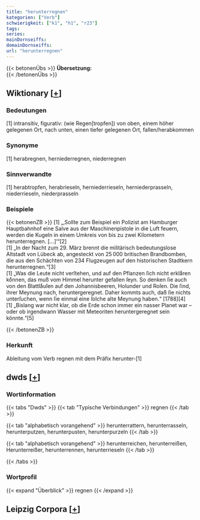 ```yaml
---
title: "herunterregnen"
kategorien: ["Verb"]
schwierigkeit: ["k1", "h1", "r23"]
tags:
series:
mainDornseiffs:
domainDornseiffs:
url: "herunterregnen"
---
```


{{< betonenÜbs >}}
**Übersetzung:**  
{{< /betonenÜbs >}}

## Wiktionary [[+](https://de.wiktionary.org/wiki/herunterregnen)]

### Bedeutungen
[1] intransitiv, figurativ: (wie Regen[tropfen]) von oben, einem höher gelegenen Ort, nach unten, einen tiefer gelegenen Ort, fallen/herabkommen  

### Synonyme
[1] herabregnen, herniederregnen, niederregnen  

### Sinnverwandte
[1] herabtropfen, herabrieseln, herniederrieseln, herniederprasseln, niederrieseln, niederprasseln  

### Beispiele
{{< betonenZB >}}
[1] „‚Sollte zum Beispiel ein Polizist am Hamburger Hauptbahnhof eine Salve aus der Maschinenpistole in die Luft feuern, werden die Kugeln in einem Umkreis von bis zu zwei Kilometern herunterregnen. […]‘“[2]  
[1] „In der Nacht zum 29. März brennt die militärisch bedeutungslose Altstadt von Lübeck ab, angesteckt von 25 000 britischen Brandbomben, die aus den Schächten von 234 Flugzeugen auf den historischen Stadtkern herunterregnen.“[3]  
[1] „Was die Leute nicht verſtehen, und auf den Pflanzen ſich nicht erklaͤren koͤnnen, das muß vom Himmel herunter gefallen ſeyn. So denken ſie auch von den Blattlaͤuſen auf den Johannisbeeren, Holunder und Roſen. Die ſind, ihrer Meynung nach, heruntergeregnet. Daher kommts auch, daß ſie nichts unterſuchen, wenn ſie einmal eine ſolche alte Meynung haben.“ [1788][4]  
[1] „Bislang war nicht klar, ob die Erde schon immer ein nasser Planet war – oder ob irgendwann Wasser mit Meteoriten heruntergeregnet sein könnte.“[5]  

{{< /betonenZB >}}
### Herkunft
Ableitung vom Verb regnen mit dem Präfix herunter-[1]  



## dwds [[+](https://www.dwds.de/wb/herunterregnen)]

### Wortinformation
{{< tabs "Dwds" >}}
{{< tab "Typische Verbindungen" >}}
regnen
{{< /tab >}}

{{< tab "alphabetisch vorangehend" >}}
herunterrattern, herunterrasseln, herunterputzen, herunterpusten, herunterpurzeln
{{< /tab >}}

{{< tab "alphabetisch vorangehend" >}}
herunterreichen, herunterreißen, Herunterreißer, herunterrennen, herunterrieseln
{{< /tab >}}

{{< /tabs >}}

### Wortprofil
{{< expand "Überblick" >}} regnen {{< /expand >}}

## Leipzig Corpora [[+](https://corpora.uni-leipzig.de/en/res?word=herunterregnen&corpusId=deu_newscrawl-public_2018)]


